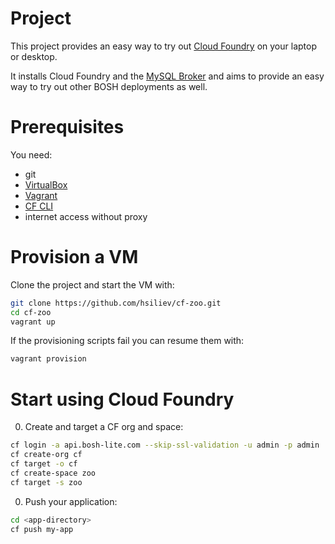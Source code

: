 # Project
This project provides an easy way to try out [Cloud Foundry](https://github.com/cloudfoundry/cf-release) on your laptop or desktop. 

It installs Cloud Foundry and the [MySQL Broker](https://github.com/cloudfoundry/cf-mysql-broker) and aims to provide an easy way to try out other BOSH deployments as well.

# Prerequisites

You need:
* git
* [VirtualBox](https://www.virtualbox.org)
* [Vagrant](https://www.vagrantup.com)
* [CF CLI](https://github.com/cloudfoundry/cli#downloads)
* internet access without proxy

# Provision a VM

Clone the project and start the VM with:
```bash
git clone https://github.com/hsiliev/cf-zoo.git
cd cf-zoo
vagrant up
```

If the provisioning scripts fail you can resume them with:
```bash
vagrant provision
```

# Start using Cloud Foundry

0. Create and target a CF org and space:

  ```bash
  cf login -a api.bosh-lite.com --skip-ssl-validation -u admin -p admin
  cf create-org cf
  cf target -o cf
  cf create-space zoo
  cf target -s zoo
  ```

0. Push your application:

  ```bash
  cd <app-directory>
  cf push my-app
  ```
